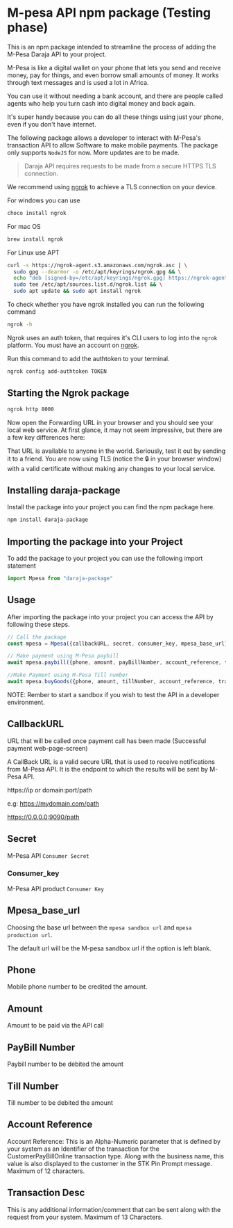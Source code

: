 # M-pesa API npm package (Testing phase)

This is an npm package intended to streamline the process of adding the M-Pesa Daraja API to your project.

M-Pesa is like a digital wallet on your phone that lets you send and receive money, pay for things, and even borrow small amounts of money. It works through text messages and is used a lot in Africa.

You can use it without needing a bank account, and there are people called agents who help you turn cash into digital money and back again.

It's super handy because you can do all these things using just your phone, even if you don't have internet.

The following package allows a developer to interact with M-Pesa's transaction API to allow Software to make mobile payments. The package only supports `NodeJS` for now. More updates are to be made.

> Daraja API requires requests to be made from a secure HTTPS TLS connection.

We recommend using [ngrok](https://ngrok.com/docs/guides/developer-preview/getting-started/) to achieve a TLS connection on your device.

For windows you can use

```sh
choco install ngrok
```
For mac OS
```sh
brew install ngrok
```

For Linux use APT
```sh
curl -s https://ngrok-agent.s3.amazonaws.com/ngrok.asc | \
  sudo gpg --dearmor -o /etc/apt/keyrings/ngrok.gpg && \
  echo "deb [signed-by=/etc/apt/keyrings/ngrok.gpg] https://ngrok-agent.s3.amazonaws.com buster main" | \
  sudo tee /etc/apt/sources.list.d/ngrok.list && \
  sudo apt update && sudo apt install ngrok
```

To check whether you have ngrok installed you can run the following command
```sh
ngrok -h
```

Ngrok uses an auth token, that requires it's CLI users to log into the `ngrok` platform. You must have an account on [ngrok](https://ngrok.com).

Run this command to add the authtoken to your terminal.

```sh
ngrok config add-authtoken TOKEN
```

## Starting the Ngrok package
```sh
ngrok http 8000
```

Now open the Forwarding URL in your browser and you should see your local web service. At first glance, it may not seem impressive, but there are a few key differences here:

That URL is available to anyone in the world. Seriously, test it out by sending it to a friend.
You are now using TLS (notice the 🔒 in your browser window) with a valid certificate without making any changes to your local service.


## Installing daraja-package

Install the package into your project you can find the npm package here.

```sh
npm install daraja-package
```

## Importing the package into your Project

To add the package to your project you can use the following import statement

```js
import Mpesa from "daraja-package"
```

## Usage
After importing the package into your project you can access the API by following these steps.

```js
// Call the package
const mpesa = Mpesa({callbackURL, secret, consumer_key, mpesa_base_url});

// Make payment using M-Pesa paybill 
await mpesa.paybill({phone, amount, payBillNumber, account_reference, transaction_desc});

//Make Payment using M-Pesa Till number
await mpesa.buyGoods({phone, amount, tillNumber, account_reference, transaction_desc});
```

NOTE: Rember to start a sandbox if you wish to test the API in a developer environment.

## CallbackURL
URL that will be called once payment call has been made (Successful payment web-page-screen)

A CallBack URL is a valid secure URL that is used to receive notifications from M-Pesa API. It is the endpoint to which the results will be sent by M-Pesa API.

https://ip or domain:port/path

e.g: https://mydomain.com/path

https://0.0.0.0:9090/path

## Secret
M-Pesa API `Consumer Secret`

### Consumer_key
M-Pesa API product `Consumer Key`

## Mpesa_base_url
Choosing the base url between the `mpesa sandbox url` and `mpesa production url`.

The default url will be the M-pesa sandbox url if the option is left blank.

## Phone
Mobile phone number to be credited the amount.

## Amount
Amount to be paid via the API call

## PayBill Number
Paybill number to be debited the amount

## Till Number
Till number to be debited the amount

## Account Reference
Account Reference: This is an Alpha-Numeric parameter that is defined by your system as an Identifier of the transaction for the CustomerPayBillOnline transaction type. Along with the business name, this value is also displayed to the customer in the STK Pin Prompt message. Maximum of 12 characters.

## Transaction Desc
This is any additional information/comment that can be sent along with the request from your system. Maximum of 13 Characters.



